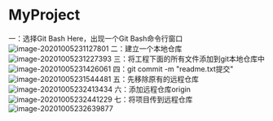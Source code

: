 # MyProject
一：选择Git Bash Here，出现一个Git Bash命令行窗口
![image-20201005231127801](C:\Users\ASUS\AppData\Roaming\Typora\typora-user-images\image-20201005231127801.png)
二：建立一个本地仓库
![image-20201005231227393](C:\Users\ASUS\AppData\Roaming\Typora\typora-user-images\image-20201005231227393.png)
三：将工程下面的所有文件添加到git本地仓库中
![image-20201005231426061](C:\Users\ASUS\AppData\Roaming\Typora\typora-user-images\image-20201005231426061.png)
四：git commit -m "readme.txt提交"
![image-20201005231544481](C:\Users\ASUS\AppData\Roaming\Typora\typora-user-images\image-20201005231544481.png)
五：先移除原有的远程仓库
![image-20201005232413434](C:\Users\ASUS\AppData\Roaming\Typora\typora-user-images\image-20201005232413434.png)
六：添加远程仓库origin
![image-20201005232441229](C:\Users\ASUS\AppData\Roaming\Typora\typora-user-images\image-20201005232441229.png)
七：将项目传到远程仓库
![image-20201005232639877](C:\Users\ASUS\AppData\Roaming\Typora\typora-user-images\image-20201005232639877.png)



